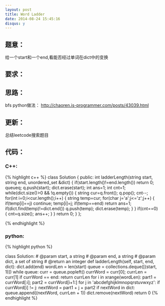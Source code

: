 ```yaml
---
layout: post
title: Word Ladder
date: 2014-08-24 15:45:16
disqus: y
---
```


## 题意：
给一个start和一个end,看能否经过单词在dict中的变换

## 要求：


## 思路：
bfs
python做法：
http://chaoren.is-programmer.com/posts/43039.html

## 更新：
总结leetcode搜索题目

## 代码：

### C++:

{% highlight c++ %}
class Solution {
public:
    int ladderLength(string start, string end, unordered_set<string> &dict) {
        if(start.length()!=end.length())
            return 0;
        queue<string>q;
        q.push(start);
        dict.erase(start);
        int ans=1;
        int cnt=1;
        while(dict.size()>0 && !q.empty())
        {
            string cur=q.front();
            q.pop();
            cnt--;
            for(int i=0;i<cur.length();i++)
            {
                string temp=cur;
                for(char j='a';j<='z';j++)
                {
                    if(temp[i]==j)
                        continue;
                    temp[i]=j;
                    if(temp==end)
                        return ans+1;
                    if(dict.find(temp)!=dict.end())
                        q.push(temp);
                    dict.erase(temp);
                }
            }
            if(cnt==0)
            {
                cnt=q.size();
                ans++;
            }
        }
        return 0;
    }
};


 {% endhighlight %}
### python:

{% highlight python %}

class Solution:
    # @param start, a string
    # @param end, a string
    # @param dict, a set of string
    # @return an integer
    def ladderLength(self, start, end, dict):
        dict.add(end)
        wordLen = len(start)
        queue = collections.deque([(start, 1)])
        while queue:
            curr = queue.popleft()
            currWord = curr[0]; currLen = curr[1]
            if currWord == end: return currLen
            for i in xrange(wordLen):
                part1 = currWord[:i]; part2 = currWord[i+1:]
                for j in 'abcdefghijklmnopqrstuvwxyz':
                    if currWord[i] != j:
                        nextWord = part1 + j + part2
                        if nextWord in dict:
                            queue.append((nextWord, currLen + 1))
                            dict.remove(nextWord)
        return 0
 {% endhighlight %}
